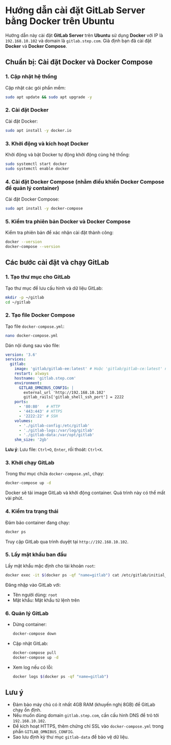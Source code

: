 # Hướng dẫn cài đặt GitLab Server bằng Docker trên Ubuntu

Hướng dẫn này cài đặt **GitLab Server** trên **Ubuntu** sử dụng **Docker** với IP là `192.168.10.102` và domain là `gitlab.step.com`. Giả định bạn đã cài đặt **Docker** và **Docker Compose**.

## Chuẩn bị: Cài đặt Docker và Docker Compose

### 1. Cập nhật hệ thống
Cập nhật các gói phần mềm:

```bash
sudo apt update && sudo apt upgrade -y
```

### 2. Cài đặt Docker
Cài đặt Docker:

```bash
sudo apt install -y docker.io
```

### 3. Khởi động và kích hoạt Docker
Khởi động và bật Docker tự động khởi động cùng hệ thống:

```bash
sudo systemctl start docker
sudo systemctl enable docker
```

### 4. Cài đặt Docker Compose (nhằm điều khiển Docker Compose để quản lý container)
Cài đặt Docker Compose:

```bash
sudo apt install -y docker-compose
```

### 5. Kiểm tra phiên bản Docker và Docker Compose
Kiểm tra phiên bản để xác nhận cài đặt thành công:

```bash
docker --version
docker-compose --version
```

## Các bước cài đặt và chạy GitLab

### 1. Tạo thư mục cho GitLab
Tạo thư mục để lưu cấu hình và dữ liệu GitLab:

```bash
mkdir -p ~/gitlab
cd ~/gitlab
```

### 2. Tạo file Docker Compose
Tạo file `docker-compose.yml`:

```bash
nano docker-compose.yml
```

Dán nội dung sau vào file:

```yaml
version: '3.6'
services:
  gitlab:
    image: 'gitlab/gitlab-ee:latest' # Hoặc 'gitlab/gitlab-ce:latest' nếu dùng Community Edition
    restart: always
    hostname: 'gitlab.step.com'
    environment:
      GITLAB_OMNIBUS_CONFIG: |
        external_url 'http://192.168.10.102'
        gitlab_rails['gitlab_shell_ssh_port'] = 2222
    ports:
      - '80:80'   # HTTP
      - '443:443' # HTTPS
      - '2222:22' # SSH
    volumes:
      - './gitlab-config:/etc/gitlab'
      - './gitlab-logs:/var/log/gitlab'
      - './gitlab-data:/var/opt/gitlab'
    shm_size: '2gb'
```

**Lưu ý**: Lưu file: `Ctrl+O`, `Enter`, rồi thoát: `Ctrl+X`.

### 3. Khởi chạy GitLab
Trong thư mục chứa `docker-compose.yml`, chạy:

```bash
docker-compose up -d
```

Docker sẽ tải image GitLab và khởi động container. Quá trình này có thể mất vài phút.

### 4. Kiểm tra trạng thái
Đảm bảo container đang chạy:

```bash
docker ps
```

Truy cập GitLab qua trình duyệt tại `http://192.168.10.102`.

### 5. Lấy mật khẩu ban đầu
Lấy mật khẩu mặc định cho tài khoản `root`:

```bash
docker exec -it $(docker ps -qf "name=gitlab") cat /etc/gitlab/initial_root_password
```

Đăng nhập vào GitLab với:
- Tên người dùng: `root`
- Mật khẩu: Mật khẩu từ lệnh trên

### 6. Quản lý GitLab
- Dừng container:
  ```bash
  docker-compose down
  ```
- Cập nhật GitLab:
  ```bash
  docker-compose pull
  docker-compose up -d
  ```
- Xem log nếu có lỗi:
  ```bash
  docker logs $(docker ps -qf "name=gitlab")
  ```

## Lưu ý
- Đảm bảo máy chủ có ít nhất 4GB RAM (khuyến nghị 8GB) để GitLab chạy ổn định.
- Nếu muốn dùng domain `gitlab.step.com`, cần cấu hình DNS để trỏ tới `192.168.10.102`.
- Để kích hoạt HTTPS, thêm chứng chỉ SSL vào `docker-compose.yml` trong phần `GITLAB_OMNIBUS_CONFIG`.
- Sao lưu định kỳ thư mục `gitlab-data` để bảo vệ dữ liệu.
